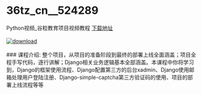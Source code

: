 # 36tz_cn__524289
Python视频_谷粒教育项目视频教程
[下载地址](http://www.36tz.cn/article/524289 "下载地址")
<br/></br>[![download](http://36tz.cn/muke_img/2018_10_3-26.jpg "下载地址")](http://www.36tz.cn/article/524289 "下载地址")
<br/></br>### 课程介绍:
整个项目，从项目的准备阶段到最终的部署上线全面涵盖；项目全程手写代码，逐行讲解；Django相关业务逻辑基本全部涵盖。本课程中你将学习到，Django的框架使用流程、Django配置第三方的后台xadmin、Django使用邮箱处理用户登陆注册、Django-simple-captcha第三方验证码的使用、项目的部署上线流程等等


